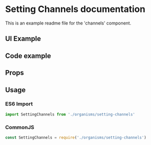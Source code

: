 # Setting Channels documentation

This is an example readme file for the 'channels' component.

## UI Example

<!-- STORY -->

## Code example

<!-- SOURCE -->

## Props

<!-- PROPS -->

## Usage

### ES6 Import
```js
import SettingChannels from './organisms/setting-channels'
```

### CommonJS

```js
const SettingChannels = require('./organisms/setting-channels')
